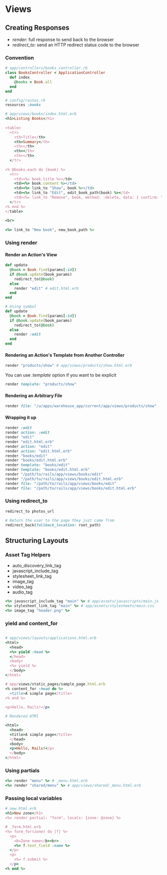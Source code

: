 Views
=====

## Creating Responses
* *render*: full response to send back to the browser
* *redirect_to*: send an HTTP redirect status code to the browser

### Convention

```ruby
# app/controllers/books_controller.rb
class BooksController < ApplicationController
  def index
    @books = Book.all
  end
end

# config/routes.rb
resources :books

# app/views/books/index.html.erb
<h1>Listing Books</h1>
 
<table>
  <tr>
    <th>Title</th>
    <th>Summary</th>
    <th></th>
    <th></th>
    <th></th>
  </tr>
 
<% @books.each do |book| %>
  <tr>
    <td><%= book.title %></td>
    <td><%= book.content %></td>
    <td><%= link_to "Show", book %></td>
    <td><%= link_to "Edit", edit_book_path(book) %></td>
    <td><%= link_to "Remove", book, method: :delete, data: { confirm: "Are you sure?" } %></td>
  </tr>
<% end %>
</table>
 
<br>
 
<%= link_to "New book", new_book_path %>
```

### Using render

#### Render an Action's View

```ruby
def update
  @book = Book.find(params[:id])
  if @book.update(book_params)
    redirect_to(@book)
  else
    render "edit" # edit.html.erb
  end
end

# Using symbol
def update
  @book = Book.find(params[:id])
  if @book.update(book_params)
    redirect_to(@book)
  else
    render :edit
  end
end
```

#### Rendering an Action's Template from Another Controller

```ruby
render "products/show" # app/views/products/show.html.erb
```

You can use *:template* option if you want to be explicit

```ruby
render template: "products/show"
```

#### Rendering an Arbitrary File

```ruby
render file: "/u/apps/warehouse_app/current/app/views/products/show"
```

#### Wrapping it up

```ruby
render :edit
render action: :edit
render "edit"
render "edit.html.erb"
render action: "edit"
render action: "edit.html.erb"
render "books/edit"
render "books/edit.html.erb"
render template: "books/edit"
render template: "books/edit.html.erb"
render "/path/to/rails/app/views/books/edit"
render "/path/to/rails/app/views/books/edit.html.erb"
render file: "/path/to/rails/app/views/books/edit"
render file: "/path/to/rails/app/views/books/edit.html.erb"
```

### Using redirect_to

```ruby
redirect_to photos_url

# Return the user to the page they just came from
redirect_back(fallback_location: root_path)
```

## Structuring Layouts

### Asset Tag Helpers

* auto_discovery_link_tag
* javascript_include_tag
* stylesheet_link_tag
* image_tag
* video_tag
* audio_tag

```ruby
<%= javascript_include_tag "main" %> # app/assets/javascripts/main.js
<%= stylesheet_link_tag "main" %> # app/assets/stylesheets/main.css
<%= image_tag "header.png" %>
```

### yield and content_for

```ruby

# app/views/layouts/applications.html.erb
<html>
  <head>
  <%= yield :head %>
  </head>
  <body>
  <%= yield %>
  </body>
</html>

# app/views/static_pages/sample_page.html.erb
<% content_for :head do %>
  <title>A simple page</title>
<% end %>
 
<p>Hello, Rails!</p>

# Rendered HTMl

<html>
  <head>
  <title>A simple page</title>
  </head>
  <body>
  <p>Hello, Rails!</p>
  </body>
</html>
```

### Using partials

```ruby
<%= render "menu" %> # _menu.html.erb
<%= render "shared/menu" %> # app/views/shared/_menu.html.erb
```

### Passing local variables

```ruby
# new.html.erb
<h1>New zone</h1>
<%= render partial: "form", locals: {zone: @zone} %>

# _form.html.erb
<%= form_for(zone) do |f| %>
  <p>
    <b>Zone name</b><br>
    <%= f.text_field :name %>
  </p>
  <p>
    <%= f.submit %>
  </p>
<% end %>
```
